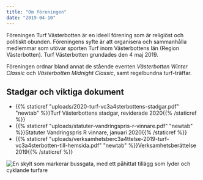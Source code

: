 ```yaml
---
title: "Om föreningen"
date: "2019-04-10"
---
```


Föreningen Turf Västerbotten är en ideell förening som är religiöst och politiskt obunden. Föreningens syfte är att organisera och sammanhålla medlemmar som utövar sporten Turf inom Västerbottens län (Region Västerbotten). Turf Västerbotten grundades den 4 maj 2019.

Föreningen ordnar bland annat de stående eventen _Västerbotten Winter Classic_ och _Västerbotten Midnight Classic_, samt regelbundna turf-träffar.

## Stadgar och viktiga dokument
- {{% staticref "uploads/2020-turf-vc3a4sterbottens-stadgar.pdf" "newtab" %}}Turf Västerbottens stadgar, reviderade 2020{{% /staticref %}}
- {{% staticref "uploads/statuter-vandringspris-r-vinnare.pdf" "newtab" %}}Statuter Vandringspris R vinnare, januari 2020{{% /staticref %}}
- {{% staticref "uploads/verksamhetsberc3a4ttelse-2019-turf-vc3a4sterbotten-till-hemsida.pdf" "newtab" %}}Verksamhetsberättelse 2019{{% /staticref %}}

![En skylt som markerar bussgata, med ett påhittat tillägg som lyder och cyklande turfare](turfskylt-i-umec3a5-2018-01-05-10.14.34-e1555007379590.jpg "Foto: WomaWomba")
